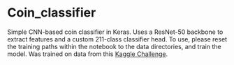 # Coin_classifier
Simple CNN-based coin classifier in Keras. Uses a ResNet-50 backbone to extract features and a custom 211-class classifier head.
To use, please reset the training paths within the notebook to the data directories, and train the model. Was trained on data from
this [Kaggle Challenge](https://www.kaggle.com/competitions/currency-prediction-challenge).

